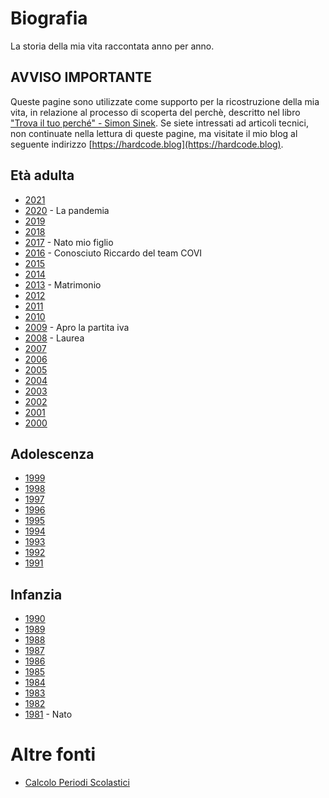 # Biografia

La storia della mia vita raccontata anno per anno.

## AVVISO IMPORTANTE

Queste pagine sono utilizzate come supporto per la ricostruzione della mia vita, in relazione al processo di scoperta del perchè, descritto nel libro ["Trova il tuo perché" - Simon Sinek](https://www.amazon.it/motivazioni-profonde-realizzarsi-ispirare-diventare/dp/8869876764).
Se siete intressati ad articoli tecnici, non continuate nella lettura di queste pagine, ma visitate il mio blog al seguente indirizzo [https://hardcode.blog](https://hardcode.blog).

## Età adulta

- [2021](posts/2021)
- [2020](posts/2020) - La pandemia
- [2019](posts/2019)
- [2018](posts/2018)
- [2017](posts/2017) - Nato mio figlio
- [2016](posts/2016) - Conosciuto Riccardo del team COVI
- [2015](posts/2015)
- [2014](posts/2014)
- [2013](posts/2013) - Matrimonio
- [2012](posts/2012)
- [2011](posts/2011)
- [2010](posts/2010)
- [2009](posts/2009) - Apro la partita iva
- [2008](posts/2008) - Laurea
- [2007](posts/2007) 
- [2006](posts/2006)
- [2005](posts/2005)
- [2004](posts/2004)
- [2003](posts/2003)
- [2002](posts/2002)
- [2001](posts/2001)
- [2000](posts/2000)

## Adolescenza

- [1999](posts/1999)
- [1998](posts/1998)
- [1997](posts/1997)
- [1996](posts/1996)
- [1995](posts/1995)
- [1994](posts/1994)
- [1993](posts/1993)
- [1992](posts/1992)
- [1991](posts/1991)

## Infanzia

- [1990](posts/1990)
- [1989](posts/1989)
- [1988](posts/1988)
- [1987](posts/1987)
- [1986](posts/1986)
- [1985](posts/1985)
- [1984](posts/1984)
- [1983](posts/1983)
- [1982](posts/1982)
- [1981](posts/1981) - Nato

# Altre fonti

- [Calcolo Periodi Scolastici](https://docs.google.com/spreadsheets/d/1tTOdPOZ3xCJzF_M3-JB0UsiU18wJ3ZI14RLDz_QMpmA/edit?q=asilo#gid=0)

